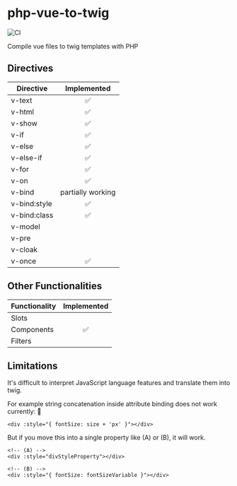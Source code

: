 # php-vue-to-twig

![CI](https://github.com/Paneon/php-vue-to-twig/workflows/PHP%20Composer/badge.svg)

Compile vue files to twig templates with PHP

## Directives

|Directive|Implemented|
|---------|:---------:|
|v-text|:white_check_mark:|
|v-html|:white_check_mark:|
|v-show|:white_check_mark:|
|v-if|:white_check_mark:|
|v-else|:white_check_mark:|
|v-else-if|:white_check_mark:|
|v-for|:white_check_mark:|
|v-on|:white_check_mark:|
|v-bind|partially working|
|v-bind:style|:white_check_mark:|
|v-bind:class|:white_check_mark:|
|v-model||
|v-pre||
|v-cloak||
|v-once|:white_check_mark:|


## Other Functionalities

|Functionality|Implemented|
|:------------|:---------:|
|Slots||
|Components|:white_check_mark:|
|Filters||


## Limitations

It's difficult to interpret JavaScript language features and translate them into twig.

For example string concatenation inside attribute binding does not work currently: :no_entry_sign:

```vue
<div :style="{ fontSize: size + 'px' }"></div> 
```

But if you move this into a single property like (A) or (B), it will work.

```vue
<!-- (A) -->
<div :style="divStyleProperty"></div> 

<!-- (B) -->
<div :style="{ fontSize: fontSizeVariable }"></div> 
```
